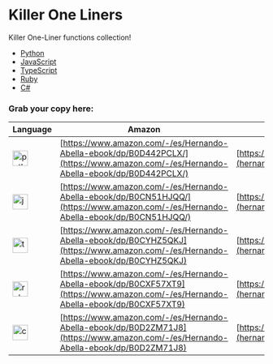 # Killer One Liners
Killer One-Liner functions collection!
- [Python](./python-one-liners.md)
- [JavaScript](./javascript-one-liners.md)
- [TypeScript](./typescript-one-liners.md)
- [Ruby](./ruby-one-liners.md)
- [C#](./c-sharp-one-liners.md)

### Grab your copy here:
| Language | Amazon | Gumroad |
| ----------- | ----------- | --- |
| <img src="https://github.com/user-attachments/assets/f845b136-cfe9-4f03-bd24-b22b573d0686" alt="python" width="30px"> | [https://www.amazon.com/-/es/Hernando-Abella-ebook/dp/B0D442PCLX/](https://www.amazon.com/-/es/Hernando-Abella-ebook/dp/B0D442PCLX/) | [https://hernandoabella.gumroad.com/l/oqsrp](hernandoabella.gumroad.com/l/oqsrp) | 
| <img src="https://github.com/user-attachments/assets/b3342b47-fe10-44af-9dc4-3f728bd625e5" alt="javascript" width="30px"> | [https://www.amazon.com/-/es/Hernando-Abella-ebook/dp/B0CN51HJQQ/](https://www.amazon.com/-/es/Hernando-Abella-ebook/dp/B0CN51HJQQ/) | [https://hernandoabella.gumroad.com/l/rvfsne](hernandoabella.gumroad.com/l/rvfsne) | 
| <img src="https://github.com/user-attachments/assets/db1a00cc-8bfd-44a8-82ec-31e50f8cfe81" alt="typescript" width="30px"> | [https://www.amazon.com/-/es/Hernando-Abella-ebook/dp/B0CYHZ5QKJ](https://www.amazon.com/-/es/Hernando-Abella-ebook/dp/B0CYHZ5QKJ) | [https://hernandoabella.gumroad.com/l/amuoc](hernandoabella.gumroad.com/l/amuoc)  |
| <img src="https://github.com/user-attachments/assets/3618d180-4c96-4cb2-9605-2d877cf3f25e" alt="ruby" width="30px"> | [https://www.amazon.com/-/es/Hernando-Abella-ebook/dp/B0CXF57XT9](https://www.amazon.com/-/es/Hernando-Abella-ebook/dp/B0CXF57XT9) | [https://hernandoabella.gumroad.com/l/rdfvl](hernandoabella.gumroad.com/l/rdfvl) |
| <img src="https://github.com/user-attachments/assets/8a6147a9-a73c-44e0-8203-1058df68711e" alt="c-sharp" width="30px"> | [https://www.amazon.com/-/es/Hernando-Abella-ebook/dp/B0D2ZM71J8](https://www.amazon.com/-/es/Hernando-Abella-ebook/dp/B0D2ZM71J8) | [https://hernandoabella.gumroad.com/l/rvfsne](hernandoabella.gumroad.com/l/rvfsne) | 
